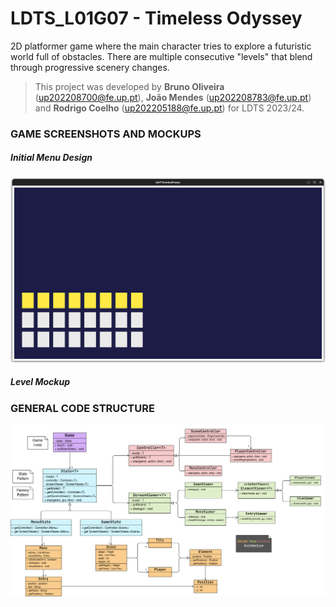 # LDTS_L01G07 - Timeless Odyssey

2D platformer game where the main character tries to explore a futuristic world full of obstacles. There are multiple consecutive "levels" that blend through progressive scenery changes.
>This project was developed by **Bruno Oliveira** (up202208700@fe.up.pt), **João Mendes** (up202208783@fe.up.pt) and **Rodrigo Coelho** (up202205188@fe.up.pt) for LDTS 2023/24.

### GAME SCREENSHOTS AND MOCKUPS



##### Initial Menu Design

<img src="docs/resources/screenshots/menu.png"/>

##### Level Mockup

### GENERAL CODE STRUCTURE

<img src="docs/resources/timelessOdysseyUML.png"/>